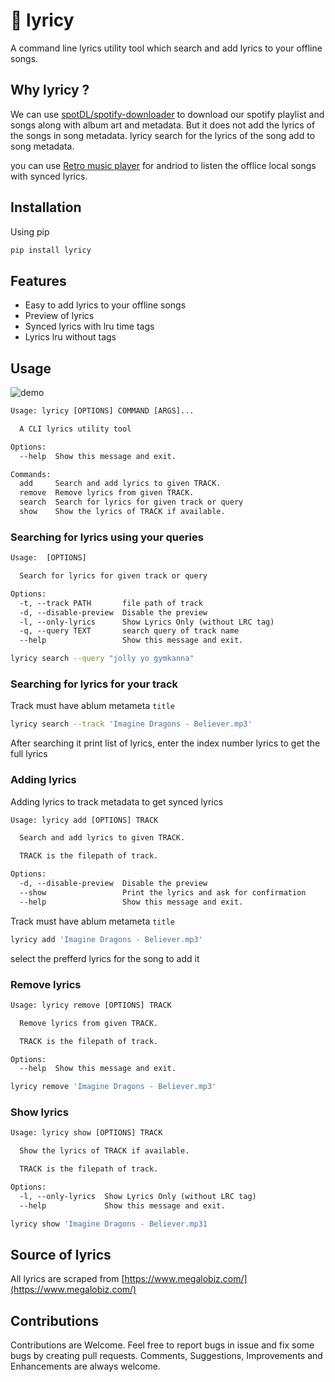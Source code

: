 # 🎼 lyricy

A command line lyrics utility tool which search and add lyrics to your offline songs.

## Why lyricy ?

We can use [spotDL/spotify-downloader](https://github.com/spotDL/spotify-downloader) to download our spotify playlist and songs along with album art and metadata. But it does not add the lyrics of the songs in song metadata. lyricy search for the lyrics of the song add to song metadata.

you can use [Retro music player](https://github.com/RetroMusicPlayer/RetroMusicPlayer) for andriod to listen the offlice local songs with synced lyrics.

## Installation

Using pip

```bash
pip install lyricy
```

## Features

- Easy to add lyrics to your offline songs
- Preview of lyrics
- Synced lyrics with lru time tags
- Lyrics lru without tags

## Usage

![demo](https://github.com/yogeshwaran01/lyricy/blob/master/demo/demo_lyricy.gif?raw=true)

```txt
Usage: lyricy [OPTIONS] COMMAND [ARGS]...

  A CLI lyrics utility tool

Options:
  --help  Show this message and exit.

Commands:
  add     Search and add lyrics to given TRACK.
  remove  Remove lyrics from given TRACK.
  search  Search for lyrics for given track or query
  show    Show the lyrics of TRACK if available.
```

### Searching for lyrics using your queries

```txt
Usage:  [OPTIONS]

  Search for lyrics for given track or query

Options:
  -t, --track PATH       file path of track
  -d, --disable-preview  Disable the preview
  -l, --only-lyrics      Show Lyrics Only (without LRC tag)
  -q, --query TEXT       search query of track name
  --help                 Show this message and exit.
```

```bash
lyricy search --query "jolly yo gymkanna"
```

### Searching for lyrics for your track

Track must have ablum metameta `title`

```bash
lyricy search --track 'Imagine Dragons - Believer.mp3'
```

After searching it print list of lyrics, enter the index number lyrics to get the full lyrics

### Adding lyrics

Adding lyrics to track metadata to get synced lyrics

```txt
Usage: lyricy add [OPTIONS] TRACK

  Search and add lyrics to given TRACK.

  TRACK is the filepath of track.

Options:
  -d, --disable-preview  Disable the preview
  --show                 Print the lyrics and ask for confirmation
  --help                 Show this message and exit.
```

Track must have ablum metameta `title`

```bash
lyricy add 'Imagine Dragons - Believer.mp3'
```

select the prefferd lyrics for the song to add it

### Remove lyrics

```txt
Usage: lyricy remove [OPTIONS] TRACK

  Remove lyrics from given TRACK.

  TRACK is the filepath of track.

Options:
  --help  Show this message and exit.
```

```bash
lyricy remove 'Imagine Dragons - Believer.mp3'
```

### Show lyrics

```txt
Usage: lyricy show [OPTIONS] TRACK

  Show the lyrics of TRACK if available.

  TRACK is the filepath of track.

Options:
  -l, --only-lyrics  Show Lyrics Only (without LRC tag)
  --help             Show this message and exit.
```

```bash
lyricy show 'Imagine Dragons - Believer.mp31
```

## Source of lyrics

All lyrics are scraped from [https://www.megalobiz.com/](https://www.megalobiz.com/)

## Contributions

Contributions are Welcome. Feel free to report bugs in issue and fix some bugs by creating pull requests. Comments, Suggestions, Improvements and Enhancements are always welcome.
